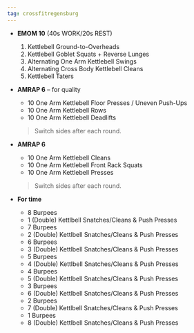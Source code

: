 ```yaml
---
tag: crossfitregensburg
---
```


- **EMOM 10** (40s WORK/20s REST)

  1. Kettlebell Ground-to-Overheads
  2. Kettlebell Goblet Squats + Reverse Lunges
  3. Alternating One Arm Kettlebell Swings
  4. Alternating Cross Body Kettlebell Cleans
  5. Kettlebell Taters

- **AMRAP 6** – for quality

  - 10 One Arm Kettlebell Floor Presses / Uneven Push-Ups
  - 10 One Arm Kettlebell Rows
  - 10 One Arm Kettlebell Deadlifts

  > Switch sides after each round.

- **AMRAP 6**

  - 10 One Arm Kettlebell Cleans
  - 10 One Arm Kettlebell Front Rack Squats
  - 10 One Arm Kettlebell Presses

  > Switch sides after each round.

- **For time**

  - 8 Burpees
  - 1 (Double) Kettlbell Snatches/Cleans & Push Presses
  - 7 Burpees
  - 2 (Double) Kettlbell Snatches/Cleans & Push Presses
  - 6 Burpees
  - 3 (Double) Kettlbell Snatches/Cleans & Push Presses
  - 5 Burpees
  - 4 (Double) Kettlbell Snatches/Cleans & Push Presses
  - 4 Burpees
  - 5 (Double) Kettlbell Snatches/Cleans & Push Presses
  - 3 Burpees
  - 6 (Double) Kettlbell Snatches/Cleans & Push Presses
  - 2 Burpees
  - 7 (Double) Kettlbell Snatches/Cleans & Push Presses
  - 1 Burpees
  - 8 (Double) Kettlbell Snatches/Cleans & Push Presses
